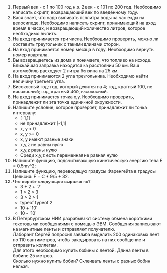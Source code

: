 1.  Первый век - с 1 по 100 год н.э. 2 век - с 101 по 200 год. Необходимо написать скрипт, возвращающий век по введённому году.
2.  Вася знает, что надо выпивать поллитра воды за час езды на велосипеде. Необходимо написать скрипт, принимающий на вход время в часах, и возвращающий количество литров, которое необходимо выпить.
3.  На вход принимается три числа. Необходимо проверить, можно ли составить треугольник с такими длинами сторон.
4.  На вход принимается номер месяца в году. Необходимо вернуть номер квартала.
5.  Вы возвращаетесь из дома и понимаете, что топливо на исходе. Ближайшая заправка находится на расстоянии 50 км. Ваш автомобиль расходует 2 литра бензина на 25 км. 
6.  На вход принимаются 2 угла треугольника. Необходимо найти величину третьего угла.
7.  Високосный год:
    год, который делится на 4;
    год, кратный 100, не високосный;
    год, кратный 400, високосный.
8.  На вход принимается точка x,y.
    Необходимо проверить, принадлежит ли эта точка единичной окружности.
9.  Напишите условие, которое проверяет, принадлежит ли точка интервалу:
    - [-1,1]
    - не принадлежит [-1,1]
    - x, y < 0
    - x, y >= 0
    - x, y имеют разные знаки
    - x,y,z не равны нулю
    - x,y,z равны нулю
    - Среди x,y,z есть переменная не равная нулю
12. Напишите функцию, подсчитываюшую кинетическую энергию тела E = 0.5mv^2;
13. Напишите функцию, переводящую градусы Фаренгейта в градусы Цельсия: F = C * 9/5 + 32.
14. Что вернёт следующее выражение? 
    - 3 + 2 + '7'
    - 1 < 2 < 3
    - 3 > 2 > 1
    - typeof typeof 2
    - 10 + '10'
    - 10 - '10'
15. В Петербургском НИИ разрабывают систему обмена короткими текстовыми сообщениями с помощью ЭВМ. Сообщения записывают на магнитные ленты и отправляют получателю. <br>
    Лаборант Сергей попросил завлаба выделить 200 одинаковых лент по 110 сантиметров, чтобы закодировать на них сообщение и отправить коллегам. <br>
    Для этого необходимо купить бобины с лентой. Длина ленты в бобине 25 метров. <br>
    Сколько нужно купить бобин? Склеивать ленты с разных бобин нельзя.
    
 
